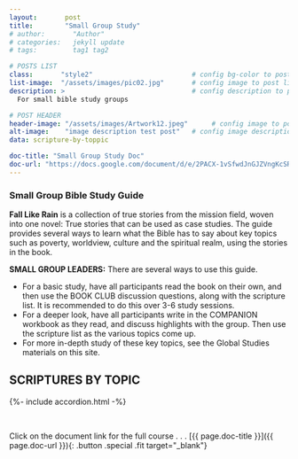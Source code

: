 ```yaml
---
layout:       post
title:        "Small Group Study"
# author:       "Author"
# categories:   jekyll update
# tags:         tag1 tag2

# POSTS LIST
class:       "style2"                         # config bg-color to post list card (1..6)
list-image:  "/assets/images/pic02.jpg"       # config image to post list card (1..6)
description: >                                # config description to post list card
  For small bible study groups

# POST HEADER
header-image: "/assets/images/Artwork12.jpeg"      # config image to post header
alt-image:    "image description test post"   # config image description to alt att.
data: scripture-by-toppic

doc-title: "Small Group Study Doc"
doc-url: "https://docs.google.com/document/d/e/2PACX-1vSfwdJnGJZVngKcSRY3rOnuMD6p8sQy9SYlkBLJnwm2W1hCON4A59mUSL6l4q2_LUpvcuG8Yl8G7n_L/pub"
---
```

### Small Group Bible Study Guide 

**Fall Like Rain** is a collection of true stories from the mission field, woven into one novel: True stories that can be used as case studies. The guide provides several ways to learn what the Bible has to say about key topics such as poverty, worldview, culture and the spiritual realm, using the stories in the book.


**SMALL GROUP LEADERS:** There are several ways to use this guide.

- For a basic study, have all participants read the book on their own, and then use the BOOK CLUB discussion questions, along with the scripture list. It is recommended to do this over 3-6 study sessions.
- For a deeper look, have all participants write in the COMPANION workbook as they read, and discuss highlights with the group. Then use the scripture list as the various topics come up.
- For more in-depth study of these key topics, see the Global Studies materials on this site.

## SCRIPTURES BY TOPIC

{%- include accordion.html -%}

<br>

Click on the document link for the full course . . .
[{{ page.doc-title }}]({{ page.doc-url }}){: .button .special .fit target="_blank"}

